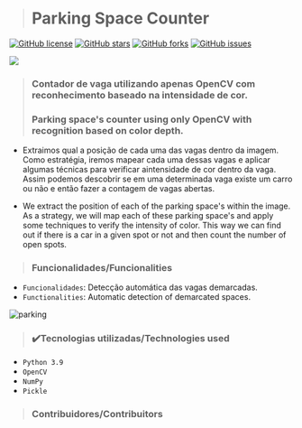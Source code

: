 > <h1>Parking Space Counter</h1>
[![GitHub license](https://img.shields.io/github/license/DanAzevedo/parking-space-counter?style=for-the-badge)](https://github.com/DanAzevedo/parking-space-counter/blob/main/LICENSE)
[![GitHub stars](https://img.shields.io/github/stars/DanAzevedo/parking-space-counter?style=for-the-badge)](https://github.com/DanAzevedo/parking-space-counter/stargazers)
[![GitHub forks](https://img.shields.io/github/forks/DanAzevedo/parking-space-counter?style=for-the-badge)](https://github.com/DanAzevedo/parking-space-counter/network)
[![GitHub issues](https://img.shields.io/github/issues/DanAzevedo/parking-space-counter?style=for-the-badge)](https://github.com/DanAzevedo/parking-space-counter/issues)

<p>
<img src="http://img.shields.io/static/v1?label=STATUS&message=%20FINISH&color=GREEN&style=for-the-badge"/>
</p>

> <h3>Contador de vaga utilizando apenas OpenCV com reconhecimento baseado na intensidade de cor.</h3>
> <h3>Parking space's counter using only OpenCV with recognition based on color depth.</h3>  

- Extraimos qual a posição de cada uma das vagas dentro da imagem.
Como estratégia, iremos mapear cada uma dessas vagas e aplicar algumas técnicas para verificar aintensidade de cor dentro da vaga. Assim podemos descobrir se em uma determinada vaga existe um carro ou não e então fazer a contagem de vagas abertas.

- We extract the position of each of the parking space's within the image.
As a strategy, we will map each of these parking space's and apply some techniques to verify the intensity of color. This way we can find out if there is a car in a given spot or not and then count the number of open spots.

> <h3>Funcionalidades/Funcionalities</h3>

- `Funcionalidades`: Detecção automática das vagas demarcadas.
- `Functionalities`: Automatic detection of demarcated spaces.

![parking](https://user-images.githubusercontent.com/60473748/193839987-046424d3-08fc-47ea-b43d-a9dd40d6c966.gif)

> <h3>✔️Tecnologias utilizadas/Technologies used</h3>

- `Python 3.9`
- `OpenCV`
- `NumPy`
- `Pickle`

> <h3>Contribuidores/Contribuitors</h3>
